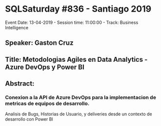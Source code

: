 # SQLSaturday #836 - Santiago 2019
Event Date: 13-04-2019 - Session time: 11:00:00 - Track: Business Intelligence
## Speaker: Gaston Cruz
## Title: Metodologias Agiles en Data Analytics - Azure DevOps y Power BI
## Abstract:
### Conexion a la API de Azure DevOps para la implementacion de metricas de equipos de desarrollo.
Analisis de Bugs, Historias de Usuario, y deliveries desde un contexto de desarrollo con Power BI
